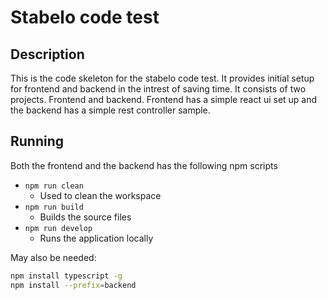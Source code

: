 # Stabelo code test
## Description
This is the code skeleton for the stabelo code test. It provides initial setup for frontend and backend in the intrest of saving time. It consists of two projects. Frontend and backend. Frontend has a simple react ui set up and the backend has a simple rest controller sample.

## Running
Both the frontend and the backend has the following npm scripts
* `npm run clean`
    * Used to clean the workspace
* `npm run build`
    * Builds the source files
* `npm run develop`
    * Runs the application locally

May also be needed:

```bash
npm install typescript -g
npm install --prefix=backend
```
